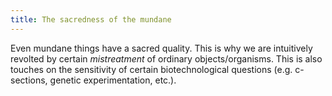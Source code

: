 ```yaml
---
title: The sacredness of the mundane
---
```


Even mundane things have a sacred quality. This is why we are intuitively revolted by certain *mistreatment* of ordinary objects/organisms. This is also touches on the sensitivity of certain biotechnological questions (e.g. c-sections, genetic experimentation, etc.).
